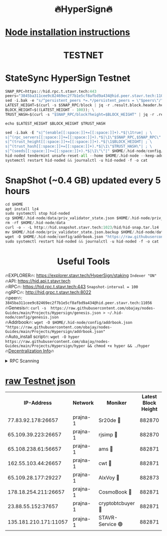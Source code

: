 <h1 align="center"> 🔥HyperSign🔥</h1>

[Node installation instructions](https://github.com/obajay/nodes-Guides/tree/main/Projects/Hypersign)
=

<h1 align="center"> TESTNET</h1>

# StateSync HyperSign Testnet
```python
SNAP_RPC=https://hid.rpc.t.stavr.tech:443
peers="3845ba311cee9c82469ec2f7b1e5cf8afbd9a434@hid.peer.stavr.tech:11056"
sed -i.bak -e "s/^persistent_peers *=.*/persistent_peers = \"$peers\"/" $HOME/.hid-node/config/config.toml
LATEST_HEIGHT=$(curl -s $SNAP_RPC/block | jq -r .result.block.header.height); \
BLOCK_HEIGHT=$((LATEST_HEIGHT - 100)); \
TRUST_HASH=$(curl -s "$SNAP_RPC/block?height=$BLOCK_HEIGHT" | jq -r .result.block_id.hash)

echo $LATEST_HEIGHT $BLOCK_HEIGHT $TRUST_HASH

sed -i.bak -E "s|^(enable[[:space:]]+=[[:space:]]+).*$|\1true| ; \
s|^(rpc_servers[[:space:]]+=[[:space:]]+).*$|\1\"$SNAP_RPC,$SNAP_RPC\"| ; \
s|^(trust_height[[:space:]]+=[[:space:]]+).*$|\1$BLOCK_HEIGHT| ; \
s|^(trust_hash[[:space:]]+=[[:space:]]+).*$|\1\"$TRUST_HASH\"| ; \
s|^(seeds[[:space:]]+=[[:space:]]+).*$|\1\"\"|" $HOME/.hid-node/config/config.toml
hid-noded tendermint unsafe-reset-all --home $HOME/.hid-node --keep-addr-book
systemctl restart hid-noded && journalctl -u hid-noded -f -o cat
```
# SnapShot (~0.4 GB) updated every 5 hours
```python
cd $HOME
apt install lz4
sudo systemctl stop hid-noded
cp $HOME/.hid-node/data/priv_validator_state.json $HOME/.hid-node/priv_validator_state.json.backup
rm -rf $HOME/.hid-node/data
curl -o - -L http://hid.snapshot.stavr.tech:1023/hid/hid-snap.tar.lz4 | lz4 -c -d - | tar -x -C $HOME/.hid-node --strip-components 2
mv $HOME/.hid-node/priv_validator_state.json.backup $HOME/.hid-node/data/priv_validator_state.json
wget -O $HOME/.hid-node/config/addrbook.json "https://raw.githubusercontent.com/obajay/nodes-Guides/main/Projects/Hypersign/addrbook.json"
sudo systemctl restart hid-noded && journalctl -u hid-noded -f -o cat
```

 <h1 align="center"> Useful Tools</h1>

🔥EXPLORER🔥:      https://explorer.stavr.tech/HyperSign/staking        `Indexer "ON"` \
🔥API:             https://hid.api.t.stavr.tech \
🔥RPC🔥:           https://hid.rpc.t.stavr.tech:443              `Snapshot-interval = 100` \
🔥gRPC🔥:          http://hid.grpc.t.stavr.tech:8022 \
🔥peer🔥:          `3845ba311cee9c82469ec2f7b1e5cf8afbd9a434@hid.peer.stavr.tech:11056` \
🔥Genesis🔥:     ```curl -s  https://raw.githubusercontent.com/obajay/nodes-Guides/main/Projects/Hypersign/genesis.json > ~/.hid-node/config/genesis.json``` \
🔥Addrbook🔥:    ```wget -O $HOME/.hid-node/config/addrbook.json "https://raw.githubusercontent.com/obajay/nodes-Guides/main/Projects/Hypersign/addrbook.json"``` \
🔥Auto_install script🔥: ```wget -O hyper https://raw.githubusercontent.com/obajay/nodes-Guides/main/Projects/Hypersign/hyper && chmod +x hyper && ./hyper``` \
🔥[Decentralization Info](https://github.com/obajay/StateSync-snapshots/tree/main/Projects/Hypersign/Decentralization)🔥

<details>
<summary>RPC Scanning</summary>

<h2 align="center"> We scan nodes in real time every 4 hours. And we provide the final result of RPC endpoints.
We cannot influence the operation of these nodes in any way. </h2>


```python
If Voting Power is higher than 0 --> then the Node is a validator of the network and may be subject to attack and be a potential threat to the chain.
```
```python
We marked such validators with a red symbol
```

</details>

[raw Testnet json](https://rpc-check.hypert.stavr.tech/hypert/rpc-hypert-result.json)
=

<table><tr><th>IP-Address</th><th>Network</th><th>Moniker</th><th>Latest Block Height</th><th>Earliest Block Height</th><th>Catching Up</th><th>Tx Index</th><th>Voting Power</th><th>Scan Time</th></tr><tr><td>77.83.92.178:26657</td><td>prajna-1</td><td>Sr20de 🔴</td><td>882870</td><td>1</td><td>False</td><td>on</td><td>1080256</td><td>2024-02-16T16:47:58.015530307UTC</td></tr><tr><td>65.109.39.223:26657</td><td>prajna-1</td><td>rjsimp 🔴</td><td>882870</td><td>1</td><td>False</td><td>on</td><td>1196103</td><td>2024-02-16T16:48:00.485223685UTC</td></tr><tr><td>65.108.238.61:56657</td><td>prajna-1</td><td>ams 🔴</td><td>882871</td><td>1</td><td>False</td><td>on</td><td>1236261</td><td>2024-02-16T16:48:07.341300050UTC</td></tr><tr><td>162.55.103.44:26657</td><td>prajna-1</td><td>cwt 🔴</td><td>882871</td><td>1</td><td>False</td><td>on</td><td>989833</td><td>2024-02-16T16:48:10.084324603UTC</td></tr><tr><td>65.109.28.177:29227</td><td>prajna-1</td><td>AlxVoy 🔴</td><td>882873</td><td>1</td><td>False</td><td>on</td><td>1073855</td><td>2024-02-16T16:48:18.873024147UTC</td></tr><tr><td>178.18.254.211:26657</td><td>prajna-1</td><td>CosmoBook 🔴</td><td>882871</td><td>108201</td><td>False</td><td>on</td><td>990495</td><td>2024-02-16T16:48:06.934726622UTC</td></tr><tr><td>23.88.55.152:37657</td><td>prajna-1</td><td>cryptobtcbuyer 🔴</td><td>882871</td><td>782871</td><td>False</td><td>on</td><td>1222526</td><td>2024-02-16T16:48:10.339284743UTC</td></tr><tr><td>135.181.210.171:11057</td><td>prajna-1</td><td>STAVR-Service 🟢</td><td>882871</td><td>882201</td><td>False</td><td>on</td><td>0</td><td>2024-02-16T16:48:07.750193365UTC</td></tr></table>

